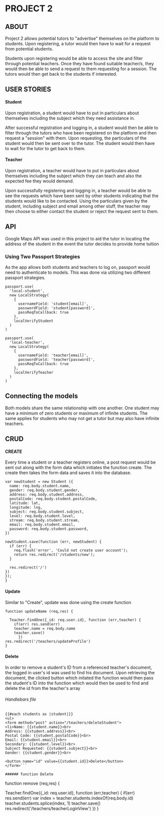 # PROJECT 2

## ABOUT

Project 2 allows potential tutors to "advertise" themselves on the platform to students. Upon registering, a tutor would then have to wait for a request from potential students.

Students upon registering would be able to access the site and filter through potential teachers. Once they have found suitable teacher/s, they would then be able to send a request to them requesting for a session. The tutors would then get back to the students if interested.

## USER STORIES

#### Student
Upon registration, a student would have to put in particulars about themselves including the subject which they need assistance in.

After successful registration and logging in, a student would then be able to filter through the tutors who have been registered on the platform and then request a "session" with them. Upon requesting, the particulars of the student would then be sent over to the tutor. The student would then have to wait for the tutor to get back to them.

#### Teacher
Upon registration, a teacher would have to put in particulars about themselves including the subject which they can teach and also the expected fee they would demand.

Upon successfully registering and logging in, a teacher would be able to see the requests which have been sent by other students indicating that the students would like to be contacted. Using the particulars given by the student, including subject and email among other stuff, the teacher may then choose to either contact the student or reject the request sent to them.

## API
Google Maps API was used in this project to aid the tutor in locating the address of the student in the event the tutor decides to provide home tuition

### Using Two Passport Strategies
As the app allows both students and teachers to log on, passport would need to authenticate to models. This was done via utilizing two different passport strategies.

```
passport.use(
  'local-student',
  new LocalStrategy(
    {
      usernameField: 'student[email]',
      passwordField: 'student[password]',
      passReqToCallback: true
    },
    localVerifyStudent
  )
)

passport.use(
  'local-teacher',
  new LocalStrategy(
    {
      usernameField: 'teacher[email]',
      passwordField: 'teacher[password]',
      passReqToCallback: true
    },
    localVerifyTeacher
  )
)
```

## Connecting the models
Both models share the same relationship with one another. One student may have a minimum of zero students or maximum of infinite students. The same applies for students who may not get a tutor but may also have infinite teachers.


## CRUD

#### CREATE
Every time a student or a teacher registers online, a post request would be sent out along with the form data which initiates the function create. The create then takes the form data and saves it into the database.

```
var newStudent = new Student ({
  name: req.body.student.name,
  gender: req.body.student.gender,
  address: req.body.student.address,
  postalCode: req.body.student.postalCode,
  latitude: lat,
  longitude: lng,
  subject: req.body.student.subject,
  level: req.body.student.level,
  stream: req.body.student.stream,
  email: req.body.student.email,
  password: req.body.student.password,
})

newStudent.save(function (err, newStudent) {
  if (err) {
    req.flash('error', 'Could not create user account');
    return res.redirect('/students/new');
  }

  res.redirect('/')
})
});
}
```

#### Update
Similar to "Create", update was done using the create function
```
function updateName (req,res) {

  Teacher.findOne({_id: req.user.id}, function (err,teacher) {
    if(err) res.send(err)
    teacher.name = req.body.name
    teacher.save()
      })
res.redirect('/teachers/updateProfile')
}
```

#### Delete
In order to remove a student's ID from a referenced teacher's document, the logged in user's id was used to find his document. Upon retrieving the document, the clicked button which initated the function would then pass the student's ID into the function which would then be used to find and delete the id from the teacher's array

###### Handlebars file
```
{{#each students as |student|}}
<ul>
<form method="post" action="/teachers/deleteStudent">
<li>Name: {{student.name}}<br>
Address: {{student.address}}<br>
Postal Code: {{student.postalCode}}<br>
Email: {{student.email}}<br>
Secondary: {{student.level}}<br>
Subject Requested: {{student.subject}}<br>
Gender: {{student.gender}}<br>

<button name="id" value={{student.id}}>Delete</button>
</form>```

###### function Delete
```
function remove (req,res) {

Teacher.findOne({_id: req.user.id}, function (err,teacher) {
  if(err) res.send(err)
  var index = teacher.students.indexOf(req.body.id)
teacher.students.splice(index, 1)
teacher.save()
res.redirect('/teachers/teacherLoginView')
})
}
```
